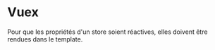 # Vuex

Pour que les propriétés d'un store soient réactives, elles 
doivent être rendues dans le template.